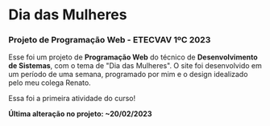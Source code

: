# Dia das Mulheres
### Projeto de Programação Web - ETECVAV 1ºC 2023

Esse foi um projeto de **Programação Web** do técnico de **Desenvolvimento de Sistemas**, com o tema de "Dia das Mulheres".
O site foi desenvolvido em um período de uma semana, programado por mim e o design idealizado pelo meu colega Renato. 

Essa foi a primeira atividade do curso!

**Última alteração no projeto: ~20/02/2023**
